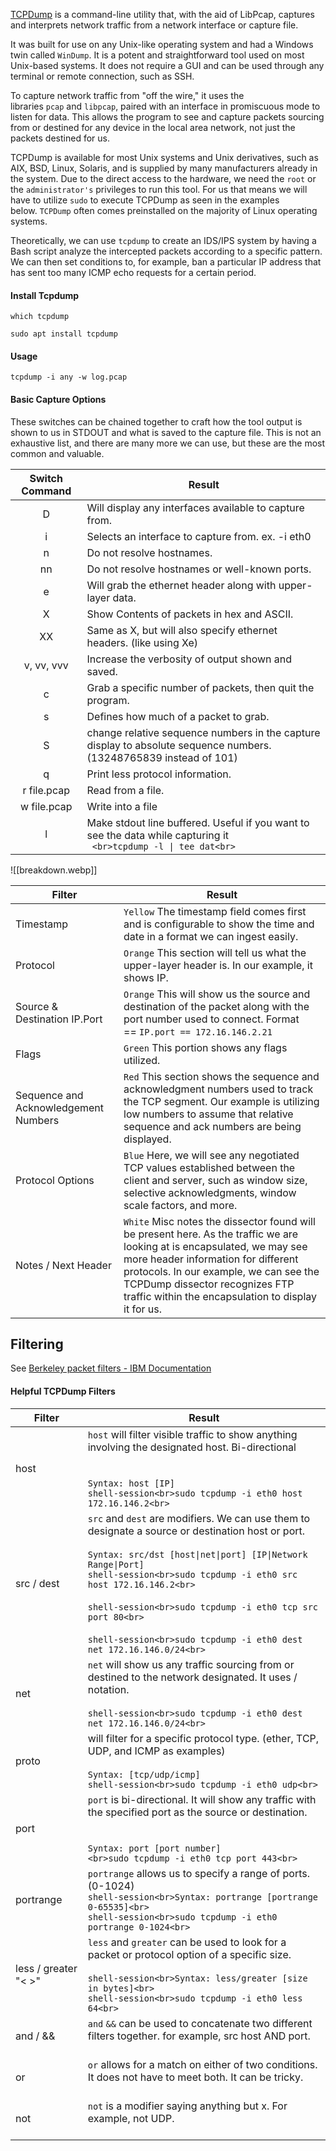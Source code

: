 [TCPDump](https://www.tcpdump.org/) is a command-line utility that, with the aid of LibPcap, captures and interprets network traffic from a network interface or capture file. 

It was built for use on any Unix-like operating system and had a Windows twin called `WinDump`. It is a potent and straightforward tool used on most Unix-based systems. It does not require a GUI and can be used through any terminal or remote connection, such as SSH.

To capture network traffic from "off the wire," it uses the libraries `pcap` and `libpcap`, paired with an interface in promiscuous mode to listen for data. This allows the program to see and capture packets sourcing from or destined for any device in the local area network, not just the packets destined for us.

TCPDump is available for most Unix systems and Unix derivatives, such as AIX, BSD, Linux, Solaris, and is supplied by many manufacturers already in the system. Due to the direct access to the hardware, we need the `root` or the `administrator's` privileges to run this tool. For us that means we will have to utilize `sudo` to execute TCPDump as seen in the examples below. `TCPDump` often comes preinstalled on the majority of Linux operating systems.

Theoretically, we can use `tcpdump` to create an IDS/IPS system by having a Bash script analyze the intercepted packets according to a specific pattern. We can then set conditions to, for example, ban a particular IP address that has sent too many ICMP echo requests for a certain period.
#### Install Tcpdump

```
which tcpdump
```

```shell-session
sudo apt install tcpdump 
```
#### Usage

```
tcpdump -i any -w log.pcap
```

#### Basic Capture Options

These switches can be chained together to craft how the tool output is shown to us in STDOUT and what is saved to the capture file. This is not an exhaustive list, and there are many more we can use, but these are the most common and valuable.

| **Switch Command** | **Result**                                                                                                                |
| :----------------: | ------------------------------------------------------------------------------------------------------------------------- |
|         D          | Will display any interfaces available to capture from.                                                                    |
|         i          | Selects an interface to capture from. ex. -i eth0                                                                         |
|         n          | Do not resolve hostnames.                                                                                                 |
|         nn         | Do not resolve hostnames or well-known ports.                                                                             |
|         e          | Will grab the ethernet header along with upper-layer data.                                                                |
|         X          | Show Contents of packets in hex and ASCII.                                                                                |
|         XX         | Same as X, but will also specify ethernet headers. (like using Xe)                                                        |
|     v, vv, vvv     | Increase the verbosity of output shown and saved.                                                                         |
|         c          | Grab a specific number of packets, then quit the program.                                                                 |
|         s          | Defines how much of a packet to grab.                                                                                     |
|         S          | change relative sequence numbers in the capture display to absolute sequence numbers. (13248765839 instead of 101)        |
|         q          | Print less protocol information.                                                                                          |
|    r file.pcap     | Read from a file.                                                                                                         |
|    w file.pcap     | Write into a file                                                                                                         |
|         l          | Make stdout line buffered.  Useful if you want to see the data while capturing it<br>``` <br>tcpdump -l \| tee dat<br>``` |
![[breakdown.webp]]

|**Filter**|**Result**|
|---|---|
|Timestamp|`Yellow` The timestamp field comes first and is configurable to show the time and date in a format we can ingest easily.|
|Protocol|`Orange` This section will tell us what the upper-layer header is. In our example, it shows IP.|
|Source & Destination IP.Port|`Orange` This will show us the source and destination of the packet along with the port number used to connect. Format == `IP.port == 172.16.146.2.21`|
|Flags|`Green` This portion shows any flags utilized.|
|Sequence and Acknowledgement Numbers|`Red` This section shows the sequence and acknowledgment numbers used to track the TCP segment. Our example is utilizing low numbers to assume that relative sequence and ack numbers are being displayed.|
|Protocol Options|`Blue` Here, we will see any negotiated TCP values established between the client and server, such as window size, selective acknowledgments, window scale factors, and more.|
|Notes / Next Header|`White` Misc notes the dissector found will be present here. As the traffic we are looking at is encapsulated, we may see more header information for different protocols. In our example, we can see the TCPDump dissector recognizes FTP traffic within the encapsulation to display it for us.|


## Filtering 

See [Berkeley packet filters - IBM Documentation](https://www.ibm.com/docs/en/qsip/7.4?topic=queries-berkeley-packet-filters)

#### Helpful TCPDump Filters

| **Filter**           | **Result**                                                                                                                                                                                                                                                                                                                                                                                              |
| -------------------- | ------------------------------------------------------------------------------------------------------------------------------------------------------------------------------------------------------------------------------------------------------------------------------------------------------------------------------------------------------------------------------------------------------- |
| host                 | `host` will filter visible traffic to show anything involving the designated host. Bi-directional<br><br><br> `Syntax: host [IP]`<br>```shell-session<br>sudo tcpdump -i eth0 host 172.16.146.2<br>```                                                                                                                                                                                                  |
| src / dest           | `src` and `dest` are modifiers. We can use them to designate a source or destination host or port.<br><br>`Syntax: src/dst [host\|net\|port] [IP\|Network Range\|Port]`<br>```shell-session<br>sudo tcpdump -i eth0 src host 172.16.146.2<br>```<br><br>```shell-session<br>sudo tcpdump -i eth0 tcp src port 80<br>```<br><br>```shell-session<br>sudo tcpdump -i eth0 dest net 172.16.146.0/24<br>``` |
| net                  | `net` will show us any traffic sourcing from or destined to the network designated. It uses / notation.<br><br>```shell-session<br>sudo tcpdump -i eth0 dest net 172.16.146.0/24<br>```                                                                                                                                                                                                                 |
| proto                | will filter for a specific protocol type. (ether, TCP, UDP, and ICMP as examples)<br><br>`Syntax: [tcp/udp/icmp]`<br>```shell-session<br>sudo tcpdump -i eth0 udp<br>```                                                                                                                                                                                                                                |
| port                 | `port` is bi-directional. It will show any traffic with the specified port as the source or destination.<br><br><br>`Syntax: port [port number]`<br>```<br>sudo tcpdump -i eth0 tcp port 443<br>```                                                                                                                                                                                                     |
| portrange            | `portrange` allows us to specify a range of ports. (0-1024)<br>```shell-session<br>Syntax: portrange [portrange 0-65535]<br>```<br>```shell-session<br>sudo tcpdump -i eth0 portrange 0-1024<br>```                                                                                                                                                                                                     |
| less / greater "< >" | `less` and `greater` can be used to look for a packet or protocol option of a specific size.<br><br>```shell-session<br>Syntax: less/greater [size in bytes]<br>```<br>```shell-session<br>sudo tcpdump -i eth0 less 64<br>```                                                                                                                                                                          |
| and / &&             | `and` `&&` can be used to concatenate two different filters together. for example, src host AND port.<br><br>                                                                                                                                                                                                                                                                                           |
| or                   | `or` allows for a match on either of two conditions. It does not have to meet both. It can be tricky.<br><br>                                                                                                                                                                                                                                                                                           |
| not                  | `not` is a modifier saying anything but x. For example, not UDP.<br><br>                                                                                                                                                                                                                                                                                                                                |

